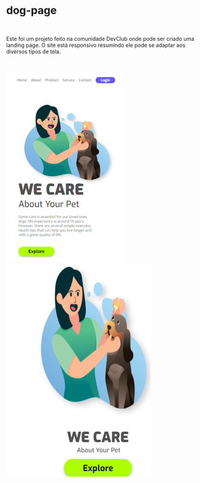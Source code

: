 <h1>dog-page</h1>
<br>
<p>Este foi um projeto feito na comunidade DevClub onde pode ser criado uma landing page. O site está
responsivo resumindo ele pode se adaptar aos diversos tipos de tela.</p>
<br>
<p>
<img src="https://raw.githubusercontent.com/carlooss89/dog-page/4a49b0424b996243739f74d6c05307824c2f61be/img/Captura%20de%20tela%202023-11-17%20211133.png" />
<img src="https://raw.githubusercontent.com/carlooss89/dog-page/4a49b0424b996243739f74d6c05307824c2f61be/img/Captura%20de%20tela%202023-11-17%20211224.png" />
</p>
